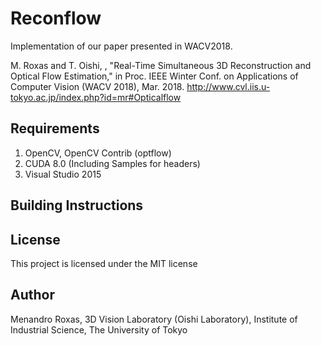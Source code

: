 # Reconflow

Implementation of our paper presented in WACV2018.

M. Roxas and T. Oishi, , "Real-Time Simultaneous 3D Reconstruction and Optical Flow Estimation," in Proc. IEEE Winter Conf. on Applications of Computer Vision (WACV 2018), Mar. 2018.
http://www.cvl.iis.u-tokyo.ac.jp/index.php?id=mr#Opticalflow

## Requirements

1. OpenCV, OpenCV Contrib (optflow)
2. CUDA 8.0 (Including Samples for headers)
3. Visual Studio 2015

## Building Instructions

## License
This project is licensed under the MIT license

## Author
Menandro Roxas, 3D Vision Laboratory (Oishi Laboratory), Institute of Industrial Science, The University of Tokyo


